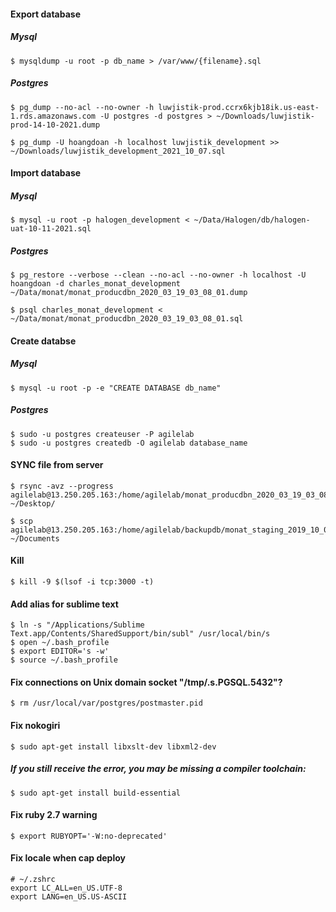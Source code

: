 #### Export database
##### Mysql
```
$ mysqldump -u root -p db_name > /var/www/{filename}.sql
```
##### Postgres
```
$ pg_dump --no-acl --no-owner -h luwjistik-prod.ccrx6kjb18ik.us-east-1.rds.amazonaws.com -U postgres -d postgres > ~/Downloads/luwjistik-prod-14-10-2021.dump

$ pg_dump -U hoangdoan -h localhost luwjistik_development >> ~/Downloads/luwjistik_development_2021_10_07.sql
```
#### Import database
##### Mysql
```
$ mysql -u root -p halogen_development < ~/Data/Halogen/db/halogen-uat-10-11-2021.sql
```
##### Postgres
```
$ pg_restore --verbose --clean --no-acl --no-owner -h localhost -U hoangdoan -d charles_monat_development ~/Data/monat/monat_producdbn_2020_03_19_03_08_01.dump
```
```
$ psql charles_monat_development < ~/Data/monat/monat_producdbn_2020_03_19_03_08_01.sql
```
#### Create databse
##### Mysql
```
$ mysql -u root -p -e "CREATE DATABASE db_name"
```
##### Postgres
```
$ sudo -u postgres createuser -P agilelab
$ sudo -u postgres createdb -O agilelab database_name
```
#### SYNC file from server
```
$ rsync -avz --progress agilelab@13.250.205.163:/home/agilelab/monat_producdbn_2020_03_19_03_08_01.zip ~/Desktop/

$ scp agilelab@13.250.205.163:/home/agilelab/backupdb/monat_staging_2019_10_04_03_24_01.zip ~/Documents
```
#### Kill
```
$ kill -9 $(lsof -i tcp:3000 -t)
```
#### Add alias for sublime text
```
$ ln -s "/Applications/Sublime Text.app/Contents/SharedSupport/bin/subl" /usr/local/bin/s
$ open ~/.bash_profile
$ export EDITOR='s -w'
$ source ~/.bash_profile
```
#### Fix connections on Unix domain socket "/tmp/.s.PGSQL.5432"?
```
$ rm /usr/local/var/postgres/postmaster.pid
```
#### Fix nokogiri
```
$ sudo apt-get install libxslt-dev libxml2-dev
```
##### If you still receive the error, you may be missing a compiler toolchain:
```
$ sudo apt-get install build-essential
```
#### Fix ruby 2.7 warning
```
$ export RUBYOPT='-W:no-deprecated'
```
#### Fix locale when cap deploy
```
# ~/.zshrc
export LC_ALL=en_US.UTF-8
export LANG=en_US.US-ASCII
```

